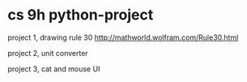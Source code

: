 # cs 9h python-project

project 1, drawing rule 30 http://mathworld.wolfram.com/Rule30.html

project 2, unit converter  

project 3, cat and mouse UI 
